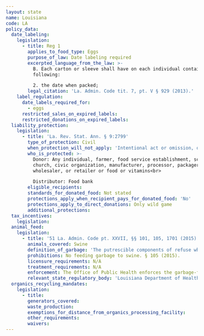 ```yaml
---
layout: state
name: Louisiana
code: LA
policy_data:
  date_labeling:
    legislation:
      - title: Reg 1
        applies_to_food_type: Eggs
        purpose_of_law: Date labeling required
        excerpted_language_from_the_law: >-
          B. Each carton or sleeve shall have on each individual container the
          following:

          2. the date when packed;
        legal_citation: 'La. Admin. Code tit. 7, pt. V § 929 (2013).'
    label_regulation:
      date_labels_required_for:
        - eggs
      restricted_sales_on_expired_labels:
      restricted_donations_on_expired_labels:
  liability_protection:
    legislation:
      - title: 'La. Rev. Stat. Ann. § 9:2799'
        type_of_protection: Civil
        when_protection_will_not_apply: 'Intentional act or omission, or gross negligence'
        who_is_protected: >-
          Donor: Any individual, farmer, food service establishment, school,
          church, civic organization, manufacturer, processor, packager,
          wholesaler, or retailer or food or vitamins<br>

          Distributor: Food bank
        eligible_recipients:
        standards_for_donated_food: Not stated
        protections_apply_when_recipient_pays_for_donated_food: 'No'
        protections_apply_to_direct_donations: Only wild game
        additional_protections:
  tax_incentives:
    legislation:
  animal_feed:
    legislation:
      - title: '51 La. Admin. Code pt. XXVII, §§ 101, 105, 1701 (2015)'
        animals_covered: Swine
        definition_of_garbage: 'The putrescible components of refuse which are subject to spoilage, rot, or decomposition. It includes wastes from the preparation and consumption of food, vegetable matter, and animal offal and carcasses. § 101 (2015).'
        prohibitions: No feeding garbage to swine. § 105 (2015).
        licensure_requirements: N/A
        treatment_requirements: N/A
        enforcement: The Office of Public Health enforces the garbage-feeding rule. § 1701 (2015).
        relevant_state_regulatory_body: 'Louisiana Department of Health and Hospitals, Office of Public Health (§ 1701 (2015)), <a href="http://www.dhh.state.la.us/index.cfm/subhome/16/n/330" target="_blank">http://www.dhh.state.la.us/index.cfm/subhome/16/n/330</a>.'
  organics_recycling_mandates:
    legislation:
      - title:
        generators_covered:
        waste_production:
        exemptions_for_distance_from_organics_processing_facility:
        other_requirements:
        waivers:
---
```

